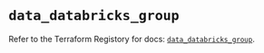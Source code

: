 # `data_databricks_group`

Refer to the Terraform Registory for docs: [`data_databricks_group`](https://registry.terraform.io/providers/databricks/databricks/1.31.1/docs/data-sources/group).
